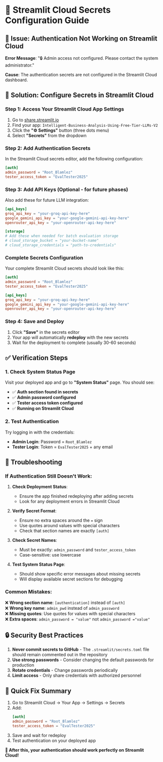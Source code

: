 # 🔐 Streamlit Cloud Secrets Configuration Guide

## 🚨 **Issue**: Authentication Not Working on Streamlit Cloud

**Error Message**: "🔒 Admin access not configured. Please contact the system administrator."

**Cause**: The authentication secrets are not configured in the Streamlit Cloud dashboard.

## 🔧 **Solution**: Configure Secrets in Streamlit Cloud

### **Step 1: Access Your Streamlit Cloud App Settings**

1. Go to [share.streamlit.io](https://share.streamlit.io)
2. Find your app: `Intelligent-Business-Analysis-Using-Free-Tier-LLMs-V2`
3. Click the **"⚙️ Settings"** button (three dots menu)
4. Select **"Secrets"** from the dropdown

### **Step 2: Add Authentication Secrets**

In the Streamlit Cloud secrets editor, add the following configuration:

```toml
[auth]
admin_password = "Root_Blamlez"
tester_access_token = "EvalTester2025"
```

### **Step 3: Add API Keys (Optional - for future phases)**

Also add these for future LLM integration:

```toml
[api_keys]
groq_api_key = "your-groq-api-key-here"
google_gemini_api_key = "your-google-gemini-api-key-here"
openrouter_api_key = "your-openrouter-api-key-here"

[storage]
# Add these when needed for batch evaluation storage
# cloud_storage_bucket = "your-bucket-name"
# cloud_storage_credentials = "path-to-credentials"
```

### **Complete Secrets Configuration**

Your complete Streamlit Cloud secrets should look like this:

```toml
[auth]
admin_password = "Root_Blamlez"
tester_access_token = "EvalTester2025"

[api_keys]
groq_api_key = "your-groq-api-key-here"
google_gemini_api_key = "your-google-gemini-api-key-here"
openrouter_api_key = "your-openrouter-api-key-here"
```

### **Step 4: Save and Deploy**

1. Click **"Save"** in the secrets editor
2. Your app will automatically **redeploy** with the new secrets
3. Wait for the deployment to complete (usually 30-60 seconds)

## ✅ **Verification Steps**

### **1. Check System Status Page**

Visit your deployed app and go to **"System Status"** page. You should see:

- ✅ **Auth section found in secrets**
- ✅ **Admin password configured**
- ✅ **Tester access token configured**
- ✅ **Running on Streamlit Cloud**

### **2. Test Authentication**

Try logging in with the credentials:

- **Admin Login**: Password = `Root_Blamlez`
- **Tester Login**: Token = `EvalTester2025` + any email

## 🚨 **Troubleshooting**

### **If Authentication Still Doesn't Work:**

1. **Check Deployment Status**:
   - Ensure the app finished redeploying after adding secrets
   - Look for any deployment errors in Streamlit Cloud

2. **Verify Secret Format**:
   - Ensure no extra spaces around the `=` sign
   - Use quotes around values with special characters
   - Check that section names are exactly `[auth]`

3. **Check Secret Names**:
   - Must be exactly: `admin_password` and `tester_access_token`
   - Case-sensitive: use lowercase

4. **Test System Status Page**:
   - Should show specific error messages about missing secrets
   - Will display available secret sections for debugging

### **Common Mistakes**:

❌ **Wrong section name**: `[authentication]` instead of `[auth]`  
❌ **Wrong key name**: `admin_pwd` instead of `admin_password`  
❌ **Missing quotes**: Use quotes for values with special characters  
❌ **Extra spaces**: `admin_password = "value"` not `admin_password ="value"`  

## 🔒 **Security Best Practices**

1. **Never commit secrets to GitHub** - The `.streamlit/secrets.toml` file should remain commented out in the repository
2. **Use strong passwords** - Consider changing the default passwords for production
3. **Rotate credentials** - Change passwords periodically
4. **Limit access** - Only share credentials with authorized personnel

## 📱 **Quick Fix Summary**

1. Go to Streamlit Cloud → Your App → Settings → Secrets
2. Add:
   ```toml
   [auth]
   admin_password = "Root_Blamlez"
   tester_access_token = "EvalTester2025"
   ```
3. Save and wait for redeploy
4. Test authentication on your deployed app

**🎉 After this, your authentication should work perfectly on Streamlit Cloud!** 